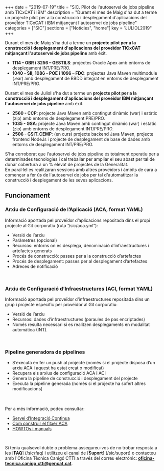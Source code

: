 +++
date        = "2019-07-19"
title       = "SIC. Pilot de l'autoservei de jobs pipeline amb TICxCAT i IBM"
description = "Durant el mes de Maig s'ha dut a terme un projecte pilot per a la construcció i desplegament d'aplicacions del proveÏdor TICxCAT i IBM mitjançant l'autoservei de jobs pipeline"
categories  = ["SIC"]
sections    = ["Notícies", "home"]
key = "JULIOL2019"
+++

Durant el mes de Maig s'ha dut a terme un **projecte pilot per a la construcció i desplegament d'aplicacions del proveïdor TICxCAT mitjançant l'autoservei de jobs pipeline** amb èxit.

* **1114 – OBR i 3256 – GESTILS**: projectes Oracle Apex amb entorns de desplegament INT/PRE/PRO.
* **1040 – SII, 1086 – POE i 1096 – FDC**: projectes Java Maven multimodule (.ear) amb desplegament de BBDD integrat en entorns de desplegament INT/PRE/PRO.

Durant el mes de Juliol s'ha dut a terme un **projecte pilot per a la construcció i desplegament d'aplicacions del proveïdor IBM mitjançant l'autoservei de jobs pipeline** amb èxit.

* **2560 - CCP**: projecte Java Maven amb contingut dinàmic (war) i estàtic (zip) amb entorns de desplegament PRE/PRO.
* **1035 - GSA**: projecte Java Maven amb contingut dinàmic (war) i estàtic (zip) amb entorns de desplegament INT/PRE/PRO.
* **2506 - GSIT_CEMP**: (en curs) projecte backend Java Maven, projecte frontend NodeJs i projecte de desplegament de base de dades amb entorns de desplegament INT/PRE/PRO.

S'ha corroborat que l'autoservei de jobs pipeline és totalment operatiu per a determinades tecnologies i cal treballar per ampliar el seu abast per tal de donar cobertura a un % elevat de projectes de la Generalitat.
<br/>
En paral·lel es realitzaran sessions amb altres proveïdors i àmbits de cara a començar a fer ús de l'autoservei de jobs per tal d'automatitzar la construcció i desplegament de les seves aplicacions.

## Funcionament

### Arxiu de Configuració de l’Aplicació (ACA, format YAML)
Informació aportada pel proveïdor d’aplicacions repositada dins el propi projecte al Git corporatiu (ruta “/sic/aca.yml”):

* Versió de l’arxiu
* Paràmetres (opcional)
* Recursos: entorns on es desplega, denominació d’infraestructures i artefactes generats
* Procés de construcció: passes per a la construcció d’artefactes
* Procés de desplegament: passes per al desplegament d’artefactes
* Adreces de notificació
<br/>

### Arxiu de Configuració d’Infraestructures (ACI, format YAML)
Informació aportada pel proveïdor d’infraestructures repositada dins un grup i projecte específic per proveïdor al Git corporatiu:

* Versió de l’arxiu
* Recursos: dades d’infraestructures (paraules de pas encriptades)
* Només resulta necessari si es realitzen desplegaments en modalitat automàtica (INT).
<br/>

### Pipeline generadora de pipelines
* S’executa en fer un push al projecte (només si el projecte disposa d’un arxiu ACA i aquest ha estat creat o modificat)
* Recupera els arxius de configuració ACA i ACI
* Genera la pipeline de construcció i desplegament del projecte
* Executa la pipeline generada (només si el projecte ha sofert altres modificacions)
<br/>


<br/>
Per a més informació, podeu consultar:

* [Servei d’Integració Continua](/sic-serveis/ci/)
* [Com construir el fitxer ACA](/sic-welcome-pack/fitxer-aca/)
* [HOWTOs i manuals](/sic-guies/)

<br/>

Si teniu qualsevol dubte o problema assegureu-vos de no trobar resposta a les [**FAQ**] (/sic/faq) i utilitzeu el canal de [**Suport**] (/sic/suport) o contacteu amb l'Oficina Tècnica Canigó CTTI a través del correu electrònic: **oficina-tecnica.canigo.ctti@gencat.cat**.
